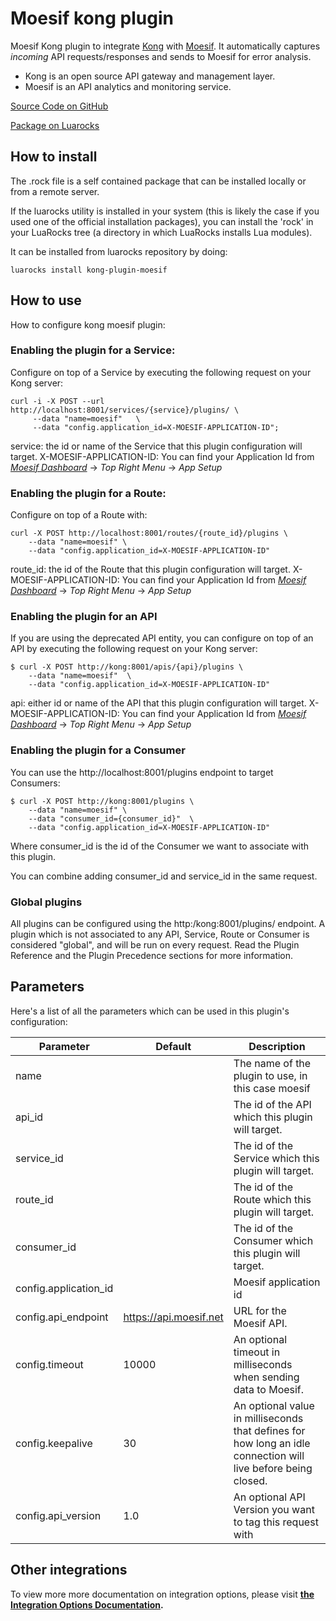 # Moesif kong plugin

Moesif Kong plugin to integrate [Kong](https://getkong.org) with [Moesif](https://www.moesif.com).
It automatically captures _incoming_ API requests/responses and sends to Moesif for error analysis.

- Kong is an open source API gateway and management layer.
- Moesif is an API analytics and monitoring service.

[Source Code on GitHub](https://github.com/Moesif/kong-plugin-moesif)

[Package on Luarocks](http://luarocks.org/modules/abhijeetdhumal/kong-plugin-moesif)

## How to install

The .rock file is a self contained package that can be installed locally or from a remote server.

If the luarocks utility is installed in your system (this is likely the case if you used one of the official installation packages), you can install the 'rock' in your LuaRocks tree (a directory in which LuaRocks installs Lua modules).

It can be installed from luarocks repository by doing:

```shell
luarocks install kong-plugin-moesif
```

## How to use

How to configure kong moesif plugin:

### Enabling the plugin for a Service:

Configure on top of a Service by executing the following request on your Kong server:

```
curl -i -X POST --url http://localhost:8001/services/{service}/plugins/ \
     --data "name=moesif"   \
     --data "config.application_id=X-MOESIF-APPLICATION-ID";
```
service: the id or name of the Service that this plugin configuration will target.
X-MOESIF-APPLICATION-ID: You can find your Application Id from [_Moesif Dashboard_](https://www.moesif.com/) -> _Top Right Menu_ -> _App Setup_

### Enabling the plugin for a Route:

Configure on top of a Route with:


```
curl -X POST http://localhost:8001/routes/{route_id}/plugins \
    --data "name=moesif" \
    --data "config.application_id=X-MOESIF-APPLICATION-ID"
```
route_id: the id of the Route that this plugin configuration will target.
X-MOESIF-APPLICATION-ID: You can find your Application Id from [_Moesif Dashboard_](https://www.moesif.com/) -> _Top Right Menu_ -> _App Setup_


### Enabling the plugin for an API

If you are using the deprecated API entity, you can configure on top of an API by executing the following request on your Kong server:


```
$ curl -X POST http://kong:8001/apis/{api}/plugins \
    --data "name=moesif"  \
    --data "config.application_id=X-MOESIF-APPLICATION-ID"

```

api: either id or name of the API that this plugin configuration will target.
X-MOESIF-APPLICATION-ID: You can find your Application Id from [_Moesif Dashboard_](https://www.moesif.com/) -> _Top Right Menu_ -> _App Setup_


### Enabling the plugin for a Consumer

You can use the http://localhost:8001/plugins endpoint to target Consumers:

```
$ curl -X POST http://kong:8001/plugins \
    --data "name=moesif" \
    --data "consumer_id={consumer_id}"  \
    --data "config.application_id=X-MOESIF-APPLICATION-ID"
```
Where consumer_id is the id of the Consumer we want to associate with this plugin.

You can combine adding consumer_id and service_id in the same request.

### Global plugins

All plugins can be configured using the http:/kong:8001/plugins/ endpoint.
A plugin which is not associated to any API, Service, Route or Consumer is considered "global", and will be run on every request. Read the Plugin Reference and the Plugin Precedence sections for more information.

## Parameters

Here's a list of all the parameters which can be used in this plugin's configuration:

| Parameter | Default | Description |
| --- | --- | --- |
| name |  | The name of the plugin to use, in this case moesif |
| api_id |   | The id of the API which this plugin will target. |
| service_id | |The id of the Service which this plugin will target. |
| route_id	 | |The id of the Route which this plugin will target. |
| consumer_id |  | The id of the Consumer which this plugin will target. |
| config.application_id	 |  | Moesif application id  |
| config.api_endpoint | https://api.moesif.net | URL for the Moesif API.|
| config.timeout  | 10000  | An optional timeout in milliseconds when sending data to Moesif. |
| config.keepalive  | 30 |  An optional value in milliseconds that defines for how long an idle connection will live before being closed. |
| config.api_version| 1.0 | An optional API Version you want to tag this request with  |



## Other integrations

To view more more documentation on integration options, please visit __[the Integration Options Documentation](https://www.moesif.com/docs/getting-started/integration-options/).__
